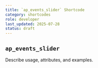 ```yaml
---
title: `ap_events_slider` Shortcode
category: shortcodes
role: developer
last_updated: 2025-07-28
status: draft
---
```


## `ap_events_slider`

Describe usage, attributes, and examples.
